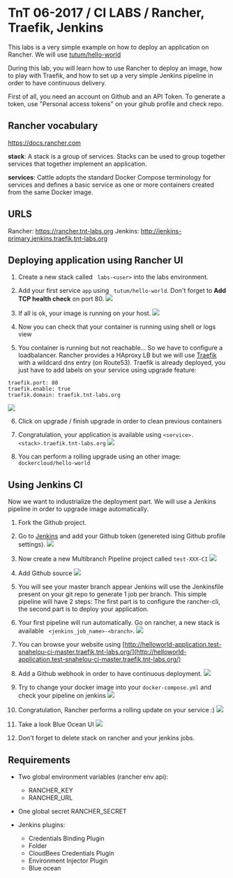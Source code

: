 # TnT 06-2017 / CI LABS / Rancher, Traefik, Jenkins

This labs is a very simple example on how to deploy an application on Rancher. We will use [tutum/hello-world](https://hub.docker.com/r/tutum/hello-world/)

During this lab, you will learn how to use Rancher to deploy an image, how to play with Traefik, and how to set  up a very simple Jenkins pipeline in order to have continuous delivery.

First of all, you need an account on Github and an API Token. To generate a token, use "Personal access tokens" on your gihub profile and check repo.

## Rancher vocabulary

https://docs.rancher.com

**stack**: A stack is a group of services. Stacks can be used to group together services that together implement an application.

**services**: Cattle adopts the standard Docker Compose terminology for services and defines a basic service as one or more containers created from the same Docker image.

## URLS

Rancher: https://rancher.tnt-labs.org
Jenkins: http://jenkins-primary.jenkins.traefik.tnt-labs.org

## Deploying application using Rancher UI

1. Create a new stack called ` labs-<user>` into the labs environment.

2. Add your first service `app` using ` tutum/hello-world`. Don't forget to **Add TCP health check** on port 80.
![](images/service.png?raw=true)

3. If all is ok, your image is running on your host.
![](images/serviceup.png?raw=true)

4. Now you can check that your container is running using shell or logs view

5. You container is running but not reachable... So we have to configure a loadbalancer. Rancher provides a HAproxy LB but we will use [Traefik](https://traefik.io/) with a wildcard dns entry (on Route53).
Traefik is already deployed, you just have to add labels on your service using upgrade feature:
```
traefik.port: 80
traefik.enable: true
traefik.domain: traefik.tnt-labs.org
```
![](images/labels.png?raw=true)

6. Click on upgrade / finish upgrade in order to clean previous containers

7. Congratulation, your application is available using `<service>.<stack>.traefik.tnt-labs.org`
![](images/app.png?raw=true)

8. You can perform a rolling upgrade using an other image: `dockercloud/hello-world`

## Using Jenkins CI

Now we want to industrialize the deployment part. We will use a Jenkins pipeline in order to upgrade image automatically.

1. Fork the Github project.

2. Go to [Jenkins](http://jenkins-primary.jenkins.traefik.tnt-labs.org) and add your Github token (genereted ising Github profile settings).
![](images/token.png?raw=true)

3. Now create a new Multibranch Pipeline project called `test-XXX-CI`
![](images/multibranchpipeline.png?raw=true)

4. Add Github source
![](images/jenkins_config.png?raw=true)

5. You will see your master branch appear
Jenkins will use the Jenkinsfile present on your git repo to generate 1 job per branch.
This simple pipeline will have 2 steps: The first part is to configure the rancher-cli, the second part is to deploy your application.

8. Your first pipeline will run automatically. Go on rancher, a new stack is available ` <jenkins_job_name>-<branch>`.
![](images/jenkinsstack.png?raw=true)

9. You can browse your website using [http://helloworld-application.test-snahelou-ci-master.traefik.tnt-labs.org/](http://helloworld-application.test-snahelou-ci-master.traefik.tnt-labs.org/)

10. Add a Github webhook in order to have continuous deployment.
![](images/hook.png?raw=true)

11. Try to change your docker image into your `docker-compose.yml` and check your pipeline on jenkins
![](images/image2.png?raw=true)

12. Congratulation, Rancher performs a rolling update on your service :)
![](images/site2.png?raw=true)

13. Take a look Blue Ocean UI
![](images/blueocean.png?raw=true)

14. Don't forget to delete stack on rancher and your jenkins jobs.

## Requirements

* Two global environment variables (rancher env api):
  * RANCHER_KEY
  * RANCHER_URL

* One global secret RANCHER_SECRET

* Jenkins plugins:
  * Credentials Binding Plugin
  * Folder
  * CloudBees Credentials Plugin
  * Environment Injector Plugin
  * Blue ocean
